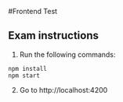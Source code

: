#Frontend Test

## Exam instructions

1. Run the following commands:
```
npm install
npm start
```
2. Go to http://localhost:4200

